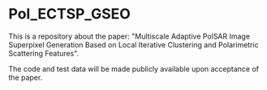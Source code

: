 # Pol_ECTSP_GSEO
This is a repository about the paper: "Multiscale Adaptive PolSAR Image Superpixel Generation Based on Local Iterative Clustering and Polarimetric Scattering Features".


The code and test data will be made publicly available upon acceptance of the paper.

